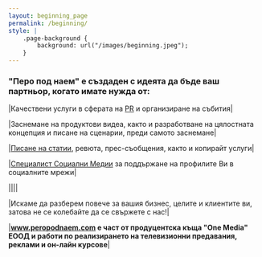 ```yaml
---
layout: beginning_page
permalink: /beginning/
style: |
    .page-background {
        background: url("/images/beginning.jpeg");
    }
---
```

<h3>"Перо под наем" е създаден с идеята да бъде ваш партньор, когато имате нужда от:</h3>

|Качествени услуги в сферата на <a href="http://peropodnaem.com/услуги/pr-организиране-на-събития/">PR</a> и организиране на събития|

|Заснемане на продуктови видеа, както и разработване на цялостната концепция и писане на сценарии, преди самото заснемане|

|<a href="http://peropodnaem.com/услуги/писане-статии-сценарии/">Писане на статии</a>, ревюта, прес-съобщения, както и копирайт услуги|

|<a href="http://peropodnaem.com/услуги/специалист-социални-медии/">Специалист Социални Медии</a> за поддържане на профилите Ви в социалните мрежи|

||||

|Искаме да разберем повече за вашия бизнес, целите и клиентите ви, затова не се колебайте да се свържете с нас!|

|<strong>www.peropodnaem.com e част от продуцентска къща "One Media" ЕООД и работи по реализирането на телевизионни предавания, реклами и он-лайн курсове</strong>|
